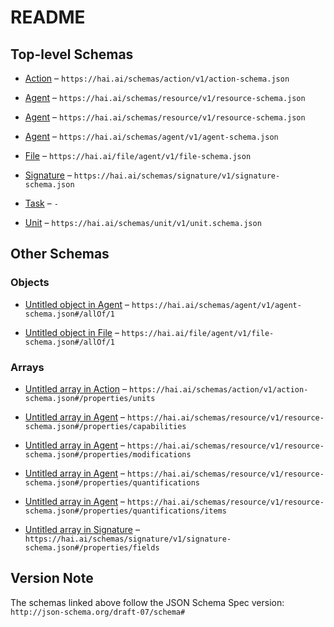 # README

## Top-level Schemas

*   [Action](./action.md "General type of actions a resource or agent can take, and a set of things that can happen to a resource or agent") – `https://hai.ai/schemas/action/v1/action-schema.json`

*   [Agent](./resource.md "General schema for stateful resources") – `https://hai.ai/schemas/resource/v1/resource-schema.json`

*   [Agent](./decision.md "General schema for human, hybrid, and AI agents") – `https://hai.ai/schemas/resource/v1/resource-schema.json`

*   [Agent](./agent.md "General schema for human, hybrid, and AI agents") – `https://hai.ai/schemas/agent/v1/agent-schema.json`

*   [File](./files.md "General resource for a file, document not in JACS") – `https://hai.ai/file/agent/v1/file-schema.json`

*   [Signature](./signature.md "Proof of signature, meant to be embedded in other documents") – `https://hai.ai/schemas/signature/v1/signature-schema.json`

*   [Task](./task.md "Schema for generalized Task") – `-`

*   [Unit](./unit.md "Labels for quantitative values") – `https://hai.ai/schemas/unit/v1/unit.schema.json`

## Other Schemas

### Objects

*   [Untitled object in Agent](./agent-allof-1.md) – `https://hai.ai/schemas/agent/v1/agent-schema.json#/allOf/1`

*   [Untitled object in File](./files-allof-1.md) – `https://hai.ai/file/agent/v1/file-schema.json#/allOf/1`

### Arrays

*   [Untitled array in Action](./action-properties-units.md "units that can be modified") – `https://hai.ai/schemas/action/v1/action-schema.json#/properties/units`

*   [Untitled array in Agent](./resource-properties-capabilities.md) – `https://hai.ai/schemas/resource/v1/resource-schema.json#/properties/capabilities`

*   [Untitled array in Agent](./resource-properties-modifications.md) – `https://hai.ai/schemas/resource/v1/resource-schema.json#/properties/modifications`

*   [Untitled array in Agent](./resource-properties-quantifications.md "array of quantitative units defining the resource") – `https://hai.ai/schemas/resource/v1/resource-schema.json#/properties/quantifications`

*   [Untitled array in Agent](./resource-properties-quantifications-items.md) – `https://hai.ai/schemas/resource/v1/resource-schema.json#/properties/quantifications/items`

*   [Untitled array in Signature](./signature-properties-fields.md "what fields from document were used to generate signature") – `https://hai.ai/schemas/signature/v1/signature-schema.json#/properties/fields`

## Version Note

The schemas linked above follow the JSON Schema Spec version: `http://json-schema.org/draft-07/schema#`

